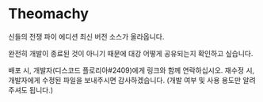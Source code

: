 # Theomachy

 신들의 전쟁 파이 에디션 최신 버전 소스가 올라옵니다.
 
완전히 개발이 종료된 것이 아니기 때문에 대강 어떻게 공유되는지 확인하고 싶습니다.

배포 시, 개발자(디스코드 플로리아#2409)에게 링크와 함께 연락하십시오.
재수정 시, 개발자에게 수정된 파일을 보내주시면 감사하겠습니다. (개발 여부 및 사용 용도만 알려주셔도 됩니다.)
